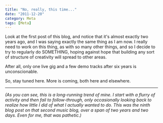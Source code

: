 ```yaml
---
title: "No, really, this time..."
date: "2011-12-20"
category: Meta
tags: [Meta]
---
```


Look at the first post of this blog, and notice that it's almost exactly two years ago, and I was saying exactly the same thing as I am now. I really need to work on this thing, as with so many other things, and so I decide to try to regularly do SOMETHING, hoping against hope that building any sort of structure of creativity will spread to other areas.

After all, only one live gig and a few demo tracks after six years is unconscionable.

So, stay tuned here. More is coming, both here and elsewhere.

***

*(As you can see, this is a long-running trend of mine. I start with a flurry of activity and then fail to follow-through, only occasionally looking back to realize how little I did of what I actually wanted to do. This was the ninth blog post on that second music blog, over a span of two years and two days. Even for me, that was pathetic.)*
